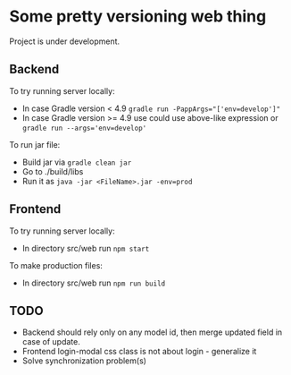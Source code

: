 # Some pretty versioning web thing
Project is under development.

## Backend
To try running server locally:
* In case Gradle version < 4.9 `gradle run -PappArgs="['env=develop']"`
* In case Gradle version >= 4.9 use could use above-like expression or `gradle run --args='env=develop'`

To run jar file:
* Build jar via `gradle clean jar`
* Go to ./build/libs
* Run it as `java -jar <FileName>.jar -env=prod`

## Frontend
To try running server locally:
* In directory src/web run `npm start`

To make production files:
* In directory src/web run `npm run build`

## TODO
* Backend should rely only on any model id, then merge updated field in case of update.
* Frontend login-modal css class is not about login - generalize it  
* Solve synchronization problem(s)